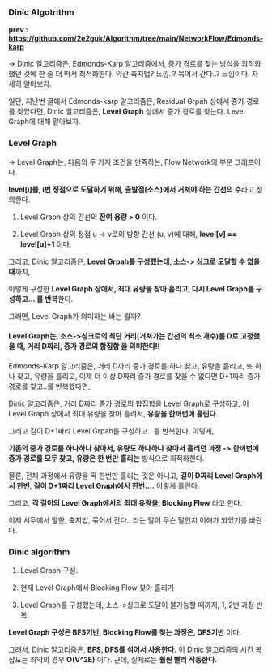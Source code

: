 ### Dinic Algotrithm ###

**prev : https://github.com/2e2guk/Algorithm/tree/main/NetworkFlow/Edmonds-karp**

-> Dinic 알고리즘은, Edmonds-Karp 알고리즘에서, 증가 경로를 찾는 방식을 최적화했던 것에 한 술 더 떠서 최적화한다. 약간 축지법? 느낌..? 묶어서 간다..? 느낌이다. 자세히 알아보자. 

일단, 지난번 글에서 Edmonds-karp 알고리즘은, Residual Grpah 상에서 증가 경로를 찾았다면, Dinic 알고리즘은, **Level Graph** 상에서 증가 경로를 찾는다. Level Graph에 대해 알아보자. 

### Level Graph ###

-> Level Graph는, 다음의 두 가지 조건을 만족하는, Flow Network의 부분 그래프이다. 

**level[i]를, i번 정점으로 도달하기 위해, 출발점(소스)에서 거쳐야 하는 간선의 수**라고 정의한다. 

1. Level Graph 상의 간선의 **잔여 용량 > 0** 이다. 

2. Level Graph 상의 정점 u -> v로의 방향 간선 (u, v)에 대해, **level[v] == level[u]+1** 이다. 

그리고, Dinic 알고리즘은, **Level Grpah를 구성했는데, 소스-> 싱크로 도달할 수 없을 때**까지, 

이렇게 구성한 **Level Graph 상에서, 최대 유량을 찾아 흘리고, 다시 Level Graph를 구성하고... 를 반복**한다.  

그러면, Level Graph가 의미하는 바는 뭘까? 

#### Level Graph는, 소스->싱크로의 최단 거리(거쳐가는 간선의 최소 개수)를 D로 고정했을 때, **거리 D짜리, 증가 경로의 합집합** 을 의미한다!! ####

Edmonds-Karp 알고리즘은, 거리 D까리 증가 경로를 하나 찾고, 유량을 흘리고, 또 하나 찾고, 유량을 흘리고, 이제 더 이상 D짜리 증가 경로를 찾을 수 없다면 D+1짜리 증가 경로를 찾고..를 반복했다면, 

Dinic 알고리즘은, 거리 D짜리 증가 경로의 합집합을 Level Graph로 구성하고, 이 Level Graph 상에서 최대 유량을 찾아 흘려서, **유량을 한꺼번에 흘린다**. 

그리고 길이 D+1짜리 Level Grpah를 구성하고.. 를 반복한다. 이렇게, 

**기존의 증가 경로를 하나하나 찾아서, 유량도 하나하나 찾아서 흘리던 과정 -> 한꺼번에 증가 경로를 모두 찾고, 유량은 한 번만 흘리는** 방식으로 최적화한다. 

물론, 전체 과정에서 유량을 딱 한번만 흘리는 것은 아니고, **길이 D짜리 Level Graph에서 한번, 길이 D+1짜리 Level Graph에서 한번....** 이렇게 흘린다.

그리고, **각 길이의 Level Graph에서의 최대 유량을, Blocking Flow** 라고 한다. 

이제 서두에서 말한, 축지법, 묶어서 간다.. 라는 말이 무슨 말인지 이해가 되었기를 바란다.

### Dinic algorithm ###

1. Level Graph 구성.

2. 현재 Level Graph에서 Blocking Flow 찾아 흘리기

3. Level Graph를 구성했는데, 소스->싱크로 도달이 불가능할 때까지, 1, 2번 과정 반복.

**Level Graph 구성은 BFS기반, Blocking Flow를 찾는 과정은, DFS기반** 이다. 

그래서, Dinic 알고리즘은, **BFS, DFS를 섞어서 사용한다.** 이 Dinic 알고리즘의 시간 복잡도는 최악의 경우 **O(V^2E)** 이다. 근데, 실제로는 **훨씬 빨리 작동한다.**
